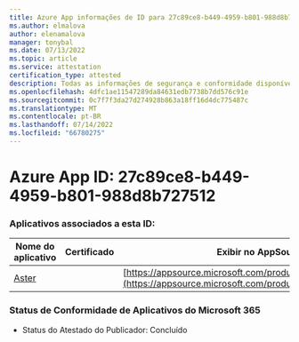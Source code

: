 ```yaml
---
title: Azure App informações de ID para 27c89ce8-b449-4959-b801-988d8b727512
ms.author: elmalova
author: elenamalova
manager: tonybal
ms.date: 07/13/2022
ms.topic: article
ms.service: attestation
certification_type: attested
description: Todas as informações de segurança e conformidade disponíveis para 27c89ce8-b449-4959-b801-988d8b727512.
ms.openlocfilehash: 4dfc1ae11547289da84631edb7738b7dd576c91e
ms.sourcegitcommit: 0c7f7f3da27d274928b863a18ff16d4dc775487c
ms.translationtype: MT
ms.contentlocale: pt-BR
ms.lasthandoff: 07/14/2022
ms.locfileid: "66780275"
---
```

# <a name="azure-app-id-27c89ce8-b449-4959-b801-988d8b727512"></a>Azure App ID: 27c89ce8-b449-4959-b801-988d8b727512


### <a name="apps-associated-with-this-id"></a>Aplicativos associados a esta ID:
| **Nome do aplicativo** | **Certificado** | **Exibir no AppSource** |
|--------------|---------------|-----------------------|
| [Aster](../forward/WA200002379.md) |  | [https://appsource.microsoft.com/product/office/WA200002379](https://appsource.microsoft.com/product/office/WA200002379) |

### <a name="microsoft-365-app-compliance-status"></a>Status de Conformidade de Aplicativos do Microsoft 365
- Status do Atestado do Publicador: Concluído
